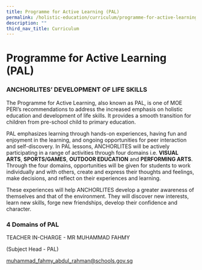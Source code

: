 ```yaml
---
title: Programme for Active Learning (PAL)
permalink: /holistic-education/curriculum/programme-for-active-learning-pal/
description: ""
third_nav_title: Curriculum
---
```

Programme for Active Learning (PAL)
===================================

### ANCHORLITES’ DEVELOPMENT OF LIFE SKILLS

The Programme for Active Learning, also known as PAL, is one of MOE PERI’s recommendations to address the increased emphasis on holistic education and development of life skills. It provides a smooth transition for children from pre-school child to primary education.

  

PAL emphasizes learning through hands-on experiences, having fun and enjoyment in the learning, and ongoing opportunities for peer interaction and self-discovery. In PAL lessons, ANCHORLITES will be actively participating in a range of activities through four domains i.e. **VISUAL ARTS**, **SPORTS/GAMES**, **OUTDOOR EDUCATION** and **PERFORMING ARTS**. Through the four domains, opportunities will be given for students to work individually and with others, create and express their thoughts and feelings, make decisions, and reflect on their experiences and learning.

  

These experiences will help ANCHORLITES develop a greater awareness of themselves and that of the environment. They will discover new interests, learn new skills, forge new friendships, develop their confidence and character.

  

### 4 Domains of PAL

  

TEACHER IN-CHARGE - MR MUHAMMAD FAHMY

(Subject Head - PAL)

[muhammad\_fahmy\_abdul\_rahman@schools.gov.sg](mailto:muhammad_fahmy_abdul_rahman@schools.gov.sg)